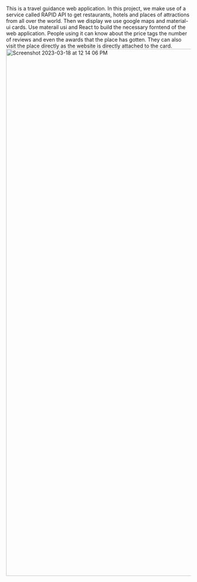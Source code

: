 This is a travel guidance web application.
In this project, we make use of a service called RAPID API to get restaurants, hotels and places of attractions from all over the world. Then we display we use google maps and material-ui cards. Use materail usi and React to build the necessary forntend of the web application. People using it  can know about the price tags the number of reviews and even the awards that the place has gotten. They can also visit the place directly as the website is directly attached to the card.
<img width="1437" alt="Screenshot 2023-03-18 at 12 14 06 PM" src="https://user-images.githubusercontent.com/73863365/226118624-8040867e-3892-405a-82dd-9af331770084.png">
